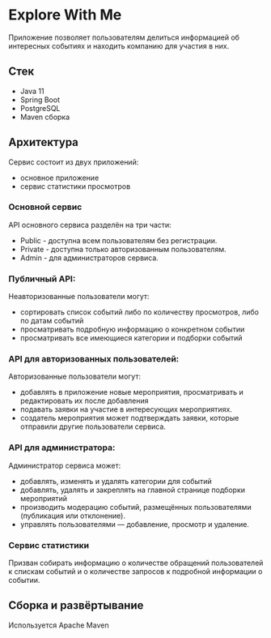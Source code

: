 # Explore With Me
Приложение позволяет пользователям делиться информацией об интересных событиях и находить компанию для участия в них.

## Стек
- Java 11
- Spring Boot
- PostgreSQL
- Maven сборка
## Архитектура

Сервис состоит из двух приложений:
- основное приложение
- сервис статистики просмотров

### Основной сервис
API основного сервиса разделён на три части:

- Public - доступна всем пользователям без регистрации.
- Private - доступна только авторизованным пользователям.
- Admin - для администраторов сервиса.

### Публичный API:
Неавторизованные пользователи могут:
- сортировать список событий либо по количеству просмотров, либо по датам событий
- просматривать подробную информацию о конкретном событии
- просматривать все имеющиеся категории и подборки событий
### API для авторизованных пользователей:
Авторизованные пользователи могут:
- добавлять в приложение новые мероприятия, просматривать и редактировать их после добавления
- подавать заявки на участие в интересующих мероприятиях.
- создатель мероприятия может подтверждать заявки, которые отправили другие пользователи сервиса.
### API для администратора:
Администратор сервиса может:
- добавлять, изменять и удалять категории для событий
- добавлять, удалять и закреплять на главной странице подборки мероприятий
- производить модерацию событий, размещённых пользователями (публикация или отклонение).
- управлять пользователями — добавление, просмотр и удаление.
### Сервис статистики
Призван собирать информацию о количестве обращений пользователей к спискам событий и 
о количестве запросов к подробной информации о событии.

## Сборка и развёртывание
Используется Apache Maven
